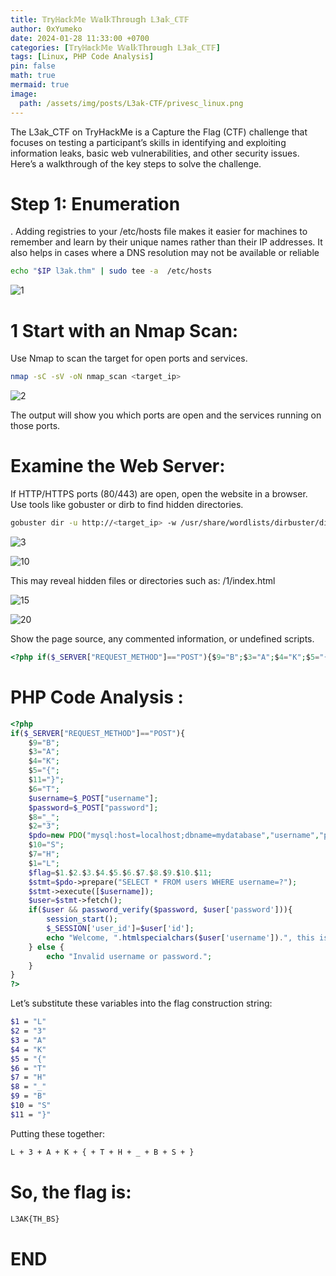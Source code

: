 ```yaml
---
title: 𝕋𝕣𝕪ℍ𝕒𝕔𝕜𝕄𝕖 𝕎𝕒𝕝𝕜𝕋𝕙𝕣𝕠𝕦𝕘𝕙 𝕃𝟛𝕒𝕜_ℂ𝕋𝔽
author: 0xYumeko
date: 2024-01-28 11:33:00 +0700
categories: [𝕋𝕣𝕪ℍ𝕒𝕔𝕜𝕄𝕖 𝕎𝕒𝕝𝕜𝕋𝕙𝕣𝕠𝕦𝕘𝕙 𝕃𝟛𝕒𝕜_ℂ𝕋𝔽]
tags: [Linux, PHP Code Analysis]
pin: false
math: true
mermaid: true
image:
  path: /assets/img/posts/L3ak-CTF/privesc_linux.png
---
```


The L3ak_CTF on TryHackMe is a Capture the Flag (CTF) challenge that focuses on testing a participant’s skills in identifying and exploiting information leaks, basic web vulnerabilities, and other security issues. Here’s a walkthrough of the key steps to solve the challenge.

<h1>Step 1: Enumeration</h1>
. Adding registries to your /etc/hosts file makes it easier for machines to remember and learn by their unique names rather than their IP addresses. It also helps in cases where a DNS resolution may not be available or reliable



```bash
echo "$IP l3ak.thm" | sudo tee -a  /etc/hosts
```
![1](https://github.com/user-attachments/assets/ea113392-284d-47d6-b65c-d41251d07e06)



<h1>1 Start with an Nmap Scan: </h1>

Use Nmap to scan the target for open ports and services.

```bash
nmap -sC -sV -oN nmap_scan <target_ip>
```

![2](https://github.com/user-attachments/assets/3233d41f-880b-435f-8cd5-a5860e5f3e57)


The output will show you which ports are open and the services running on those ports.

<h1> Examine the Web Server: </h1>

If HTTP/HTTPS ports (80/443) are open, open the website in a browser.
Use tools like gobuster or dirb to find hidden directories.

```bash
gobuster dir -u http://<target_ip> -w /usr/share/wordlists/dirbuster/directory-list-2.3-medium.txt
```

![3](https://github.com/user-attachments/assets/f1e61e4b-0373-4e53-a089-b59b063efa7b)


![10](https://github.com/user-attachments/assets/860427fb-216c-4370-b1f1-d1329a53bd6d)

This may reveal hidden files or directories such as: /1/index.html

![15](https://github.com/user-attachments/assets/7538911a-fdfc-4c2d-b3ee-b21aad7ec78d)


![20](https://github.com/user-attachments/assets/d36ae544-0a4a-4184-ade9-1fd3c7844a22)

Show the page source, any commented information, or undefined scripts.

```php
<?php if($_SERVER["REQUEST_METHOD"]=="POST"){$9="B";$3="A";$4="K";$5="{";$11="}";$6="T";$username=$_POST["username"];$password=$_POST["password"];$8="_";$2="3";$pdo=new PDO("mysql:host=localhost;dbname=mydatabase","username","password");$10="S";$7="H";$1="L";$flag=$1.$2.$3.$4.$5.$6.$7.$8.$9.$10.$11;$stmt=$pdo;prepare("SELECT * FROM users WHERE username=?");$stmt execute([$username]);$user=$stmt fetch();if($user&&password_verify($password,$user['password'])){session_start();$_SESSION['user_id']=$user['id'];echo"Welcome,".htmlspecialchars($user['username'])."this is your flag".$flag."!";}else{echo"Invalid username or password.";}}?><html><head><meta charset="UTF-8"><title>Sign In Form</title><link rel="stylesheet" type="text/css" href="s.css"></head><body><form class="form" autocomplete="off" method="post"><div class="control"><h1>Sign In</h1></div><div class="control block-cube block-input"><input name="username" type="text" placeholder="Username"/><div class="bg-top"><div class="bg-inner"></div></div><div class="bg-right"><div class="bg-inner"></div></div><div class="bg"><div class="bg-inner"></div></div></div><div class="control block-cube block-input"><input name="password" type="password" placeholder="Password"/><div class="bg-top"><div class="bg-inner"></div></div><div class="bg-right"><div class="bg-inner"></div></div><div class="bg"><div class="bg-inner"></div></div></div><button class="btn block-cube block-cube-hover" type="submit"><div class="bg-top"><div class="bg-inner"></div></div><div class="bg-right"><div class="bg-inner"></div></div><div class="bg"><div class="bg-inner"></div></div><div class="text">Log In</div></button><script src="js.js"></script></div></form></body></html>```
```
<h1> PHP Code Analysis : </h1>

```php
<?php 
if($_SERVER["REQUEST_METHOD"]=="POST"){
    $9="B"; 
    $3="A"; 
    $4="K"; 
    $5="{"; 
    $11="}"; 
    $6="T"; 
    $username=$_POST["username"]; 
    $password=$_POST["password"]; 
    $8="_"; 
    $2="3"; 
    $pdo=new PDO("mysql:host=localhost;dbname=mydatabase","username","password"); 
    $10="S"; 
    $7="H"; 
    $1="L"; 
    $flag=$1.$2.$3.$4.$5.$6.$7.$8.$9.$10.$11;
    $stmt=$pdo->prepare("SELECT * FROM users WHERE username=?");
    $stmt->execute([$username]); 
    $user=$stmt->fetch(); 
    if($user && password_verify($password, $user['password'])){
        session_start();
        $_SESSION['user_id']=$user['id'];
        echo "Welcome, ".htmlspecialchars($user['username']).", this is your flag: ".$flag."!";
    } else {
        echo "Invalid username or password.";
    }
}
?>
```

Let’s substitute these variables into the flag construction string:

```bash
$1 = "L"
$2 = "3"
$3 = "A"
$4 = "K"
$5 = "{"
$6 = "T"
$7 = "H"
$8 = "_"
$9 = "B"
$10 = "S"
$11 = "}"
```
Putting these together:

```bash
L + 3 + A + K + { + T + H + _ + B + S + }
```
<h1> So, the flag is: </h1>

```bash
L3AK{TH_BS}
```
<h1>END </h1>





